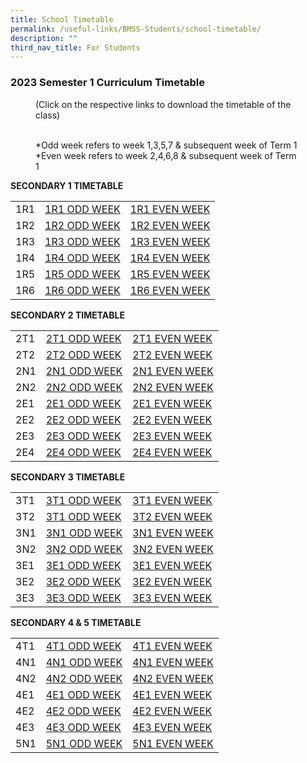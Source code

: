 ```yaml
---
title: School Timetable
permalink: /useful-links/BMSS-Students/school-timetable/
description: ""
third_nav_title: For Students
---
```

### 2023 Semester 1 Curriculum Timetable  

<figure> (Click on the respective links to download the timetable of the class)<br><br>

*Odd week refers to week 1,3,5,7 & subsequent week of Term 1  <br>
*Even week refers to week 2,4,6,8 & subsequent week of Term 1 </figure>

**SECONDARY 1 TIMETABLE**

|  |  |  |
|---|---|---|
| 1R1 | [1R1 ODD WEEK](/files/1R1%20ODD%20WEEK.pdf) | [1R1 EVEN WEEK](/files/1R1%20EVEN%20WEEK.pdf)|
| 1R2 | [1R2 ODD WEEK](/files/1R2%20ODD%20WEEK.pdf) | [1R2 EVEN WEEK](/files/1R2%20EVEN%20WEEK.pdf) |
| 1R3 | [1R3 ODD WEEK](/files/1R3%20ODD%20WEEK.pdf) | [1R3 EVEN WEEK](/files/1R3%20EVEN%20WEEK.pdf) |
| 1R4 | [1R4 ODD WEEK](/files/1R4%20ODD%20WEEK.pdf) | [1R4 EVEN WEEK](/files/1R4%20EVEN%20WEEK.pdf) |
| 1R5 | [1R5 ODD WEEK](/files/1R5%20ODD%20WEEK.pdf) | [1R5 EVEN WEEK](/files/1R5%20EVEN%20WEEK.pdf) |
| 1R6 | [1R6 ODD WEEK](/files/1R6%20ODD%20WEEK.pdf) | [1R6 EVEN WEEK](/files/1R6%20EVEN%20WEEK.pdf) |


**SECONDARY 2 TIMETABLE**

|  |  |  |
|---|---|---|
| 2T1 | [2T1 ODD WEEK]([](/files/2T1%20ODD%20WEEK.pdf)) | [2T1 EVEN WEEK]([](/files/2T1%20EVEN%20WEEK.pdf)) |
| 2T2 | [2T2 ODD WEEK]() | [2T2 EVEN WEEK]() |
| 2N1 | [2N1 ODD WEEK]() | [2N1 EVEN WEEK]() |
| 2N2 | [2N2 ODD WEEK]() | [2N2 EVEN WEEK]() |
| 2E1 | [2E1 ODD WEEK]() | [2E1 EVEN WEEK]() |
| 2E2 | [2E2 ODD WEEK]() | [2E2 EVEN WEEK]() |
| 2E3 | [2E3 ODD WEEK]() | [2E3 EVEN WEEK]() |
| 2E4 | [2E4 ODD WEEK]() | [2E4 EVEN WEEK]() |

**SECONDARY 3 TIMETABLE**

|  |  |  |
|---|---|---|
| 3T1 | [3T1 ODD WEEK](/files/3t1o.pdf) | [3T1 EVEN WEEK](/files/3t1e.pdf) |
| 3T2 | [3T1 ODD WEEK](/files/3t1o.pdf) | [3T2 EVEN WEEK](/files/3t1e.pdf) |
| 3N1 | [3N1 ODD WEEK](/files/3n1o.pdf) | [3N1 EVEN WEEK](/files/3n1e.pdf) |
| 3N2 | [3N2 ODD WEEK](/files/3n2o.pdf) | [3N2 EVEN WEEK](/files/3n2e.pdf) |
| 3E1 | [3E1 ODD WEEK](/files/3e1o.pdf) | [3E1 EVEN WEEK](/files/3e1e.pdf) |
| 3E2 | [3E2 ODD WEEK](/files/3e2o.pdf) | [3E2 EVEN WEEK](/files/3e2e.pdf) |
| 3E3 | [3E3 ODD WEEK](/files/3e3o.pdf) | [3E3 EVEN WEEK](/files/3e3e.pdf) |

**SECONDARY 4 & 5 TIMETABLE**

|  |  |  |
|---|---|---|
| 4T1 | [4T1 ODD WEEK](/files/4t1o.pdf) | [4T1 EVEN WEEK](/files/4t1e.pdf) |
| 4N1 | [4N1 ODD WEEK](/files/4n1o.pdf) | [4N1 EVEN WEEK](/files/4n1e.pdf) |
| 4N2 | [4N2 ODD WEEK](/files/4n2o.pdf) | [4N2 EVEN WEEK](/files/4n2e.pdf) |
| 4E1 | [4E1 ODD WEEK](/files/4e1o.pdf) | [4E1 EVEN WEEK](/files/4e1e.pdf) |
| 4E2 | [4E2 ODD WEEK](/files/4e2o.pdf) | [4E2 EVEN WEEK](/files/4e2e.pdf) |
| 4E3 | [4E3 ODD WEEK](/files/4e3o.pdf) | [4E3 EVEN WEEK](/files/4e3e.pdf) |
| 5N1 | [5N1 ODD WEEK](/files/5n1o.pdf) | [5N1 EVEN WEEK](/files/5n1e.pdf) |